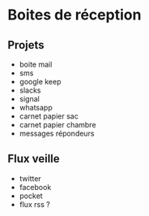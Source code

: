 # Boites de réception

## Projets
- boite mail
- sms
- google keep
- slacks
- signal
- whatsapp
- carnet papier sac
- carnet papier chambre
- messages répondeurs

## Flux veille
- twitter
- facebook
- pocket
- flux rss ?
